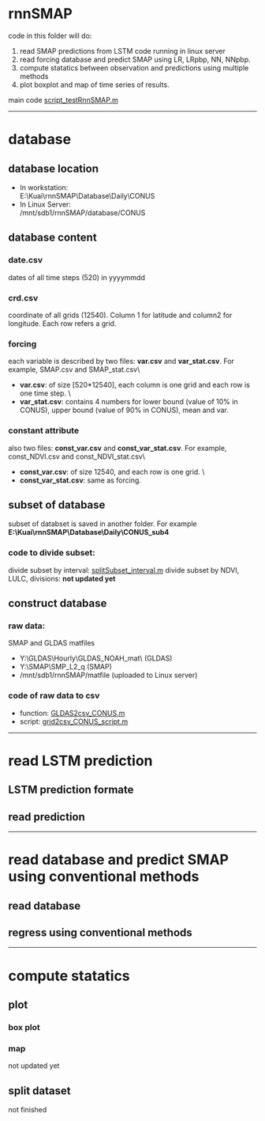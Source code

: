 # rnnSMAP
code in this folder will do:
1. read SMAP predictions from LSTM code running in linux server
2. read forcing database and predict SMAP using LR, LRpbp, NN, NNpbp.
3. compute statatics between observation and predictions using multiple methods
4. plot boxplot and map of time series of results. 

main code [script_testRnnSMAP.m](./script_testRnnSMAP.m)
***

# database 
## database location
- In workstation:\
E:\Kuai\rnnSMAP\Database\Daily\CONUS
- In Linux Server:\
/mnt/sdb1/rnnSMAP/database/CONUS
## database content
### date.csv
dates of all time steps (520) in yyyymmdd
### crd.csv
coordinate of all grids (12540). Column 1 for latitude and column2 for longitude. Each row refers a grid.
### forcing 
each variable is described by two files: **var.csv** and **var_stat.csv**. For example, SMAP.csv and SMAP_stat.csv\
- **var.csv**: of size [520*12540], each column is one grid and each row is one time step. \
- **var_stat.csv**: contains 4 numbers for lower bound (value of 10% in CONUS), upper bound (value of 90% in CONUS), mean and var. 
### constant attribute 
also two files: **const_var.csv** and **const_var_stat.csv**. For example, const_NDVI.csv and const_NDVI_stat.csv\
- **const_var.csv**: of size 12540, and each row is one grid. \
- **const_var_stat.csv**: same as forcing. 
## subset of database
subset of databset is saved in another folder. For example **E:\Kuai\rnnSMAP\Database\Daily\CONUS_sub4**
### code to divide subset:
divide subset by interval: [splitSubset_interval.m](./splitSubset_interval.m)
divide subset by NDVI, LULC, divisions: **not updated yet**
## construct database
### raw data: 
SMAP and GLDAS matfiles
- Y:\GLDAS\Hourly\GLDAS_NOAH_mat\ (GLDAS)
- Y:\SMAP\SMP_L2_q (SMAP)
- /mnt/sdb1/rnnSMAP/matfile (uploaded to Linux server)
### code of raw data to csv
- function: [GLDAS2csv_CONUS.m](./GLDAS2csv_CONUS.m)
- script: [grid2csv_CONUS_script.m](./grid2csv_CONUS_script.m)
***

# read LSTM prediction
## LSTM prediction formate
## read prediction
***

# read database and predict SMAP using conventional methods
## read database
## regress using conventional methods
***

# compute statatics
## plot
### box plot
### map 
not updated yet
## split dataset
not finished 

